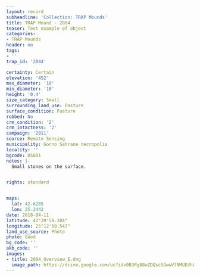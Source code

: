 ```yaml
---
layout: record
subheadline: 'Collection: TRAP Mounds'
title: TRAP Mound - 2084
teaser: Test example of object
categories:
- TRAP Mounds
header: no
tags:
- ''
trap_id: '2084'

certainty: Certain
elevation: '452'
max_diameter: '10'
min_diameter: '10'
height: '0.4'
size_category: Small
surrounding_land_use: Pasture
surface_condition: Pasture
robbed: No
crm_condition: '2'
crm_intactness: '2'
campaign: '2011'
source: Remote Sensing
municipality: Gorno Sahrane necropolis
locality: ''
bgcode: DS001
notes: |-
  Small stones on the surface.


rights: standard


maps:
  lat: 42.6285
  lon: 25.2442
date: 2018-04-11
latitude: 42°39'50.384"
longitude: 25°12'50.547"
land_use_source: Photo
photo: Good
bg_code: ''
akb_code: ''
images:
- title: 2084_Overview_E.dng
  image_path: https://drive.google.com/uc?id=0B3Rg88wZDQscSGwwVlNMUEVhUEU
---
```

